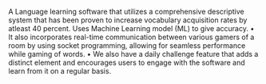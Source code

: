 A Language learning software that utilizes a comprehensive descriptive system that has been proven to increase
vocabulary acquisition rates by atleast 40 percent. Uses Machine Learning model (ML) to give accuracy.
• It also incorporates real-time communication between various gamers of a room by using socket programming,
allowing for seamless performance while gaming of words.
• We also have a daily challenge feature that adds a distinct element and encourages users to engage with the
software and learn from it on a regular basis.
